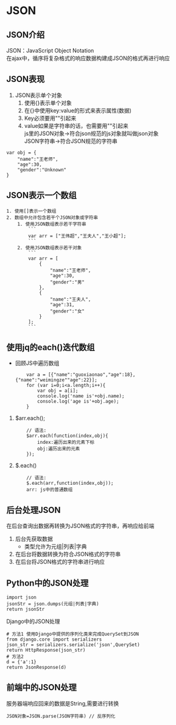 # JSON
## JSON介绍
JSON：JavaScript Object Notation  
在ajax中，循序将复杂格式的响应数据构建成JSON的格式再进行响应
## JSON表现
1. JSON表示单个对象
    1. 使用{}表示单个对象
    2. 在{}中使用key:value的形式来表示属性(数据)
    3. Key必须要用""引起来
    4. value如果是字符串的话，也需要用""引起来  
    js里的JSON对象->符合json规范的js对象就叫做json对象  
    JSON字符串->符合JSON规范的字符串
```
var obj = {
    "name":"王老师",
    "age":30,
    "gender":"Unknown"
}
```
## JSON表示一个数组
    1. 使用[]表示一个数组
    2. 数组中允许包含若干个JSON对象或字符串
        1. 使用JSON数组表示若干字符串
            ```
            var arr = ["王伟超","王夫人","王小超"];
            ```
        2. 使用JSON数组表示若干对象
            ```
            var arr = [
                {
                    "name":"王老师",
                    "age":30,
                    "gender":"男"
                },
                {
                    "name":"王夫人",
                    "age":31,
                    "gender":"女"
                }
            ];
            ```
## 使用jq的each()迭代数组
* 回顾JS中遍历数组
    ```
        var a = [{"name":"guoxiaonao","age":18},{"name":"weimingze""age":22}];
        for (var i=0;i<a.length;i++){
            var obj = a[i];
            console.log('name is'+obj.name);
            console.log('age is'+obj.age);
        }
    ```
1. $arr.each();
    ```
        // 语法:
        $arr.each(function(index,obj){
            index:遍历出来的元素下标
            obj:遍历出来的元素
        });
    ```
2. $.each()
    ```
        // 语法:
        $.each(arr,function(index,obj));
        arr: js中的普通数组
    ```
## 后台处理JSON
在后台查询出数据再转换为JSON格式的字符串，再响应给前端
1. 后台先获取数据
    * 类型允许为元组|列表|字典
2. 在后台将数据转换为符合JSON格式的字符串
3. 在后台将JSON格式的字符串进行响应
## Python中的JSON处理
```
import json
jsonStr = json.dumps(元组|列表|字典)
return jsonStr
```
Django中的JSON处理
```
# 方法1 使用Django中提供的序列化类来完成QuerySet到JSON
from django.core import serializers
json_str = serializers.serialize('json',QuerySet)
return HttpResponse(json_str)
# 方法2 
d = {'a':1}
return JsonResponse(d)
```
## 前端中的JSON处理
服务器端响应回来的数据是String,需要进行转换
```
JSON对象=JSON.parse(JSON字符串) // 反序列化
```
